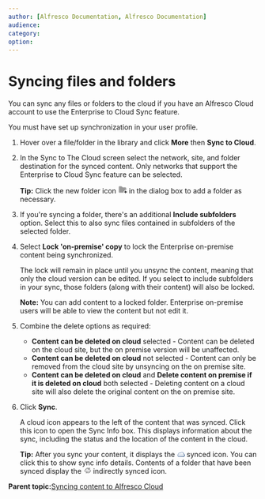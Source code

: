 ```yaml
---
author: [Alfresco Documentation, Alfresco Documentation]
audience: 
category: 
option: 
---
```


# Syncing files and folders

You can sync any files or folders to the cloud if you have an Alfresco Cloud account to use the Enterprise to Cloud Sync feature.

You must have set up synchronization in your user profile.

1.  Hover over a file/folder in the library and click **More** then **Sync to Cloud**.

2.  In the Sync to The Cloud screen select the network, site, and folder destination for the synced content. Only networks that support the Enterprise to Cloud Sync feature can be selected.

    **Tip:** Click the new folder icon ![](../images/ico-add-folder.png) in the dialog box to add a folder as necessary.

3.  If you're syncing a folder, there's an additional **Include subfolders** option. Select this to also sync files contained in subfolders of the selected folder.

4.  Select **Lock 'on-premise' copy** to lock the Enterprise on-premise content being synchronized.

    The lock will remain in place until you unsync the content, meaning that only the cloud version can be edited. If you select to include subfolders in your sync, those folders \(along with their content\) will also be locked.

    **Note:** You can add content to a locked folder. Enterprise on-premise users will be able to view the content but not edit it.

5.  Combine the delete options as required:

    -   **Content can be deleted on cloud** selected - Content can be deleted on the cloud site, but the on premise version will be unaffected.
    -   **Content can be deleted on cloud** not selected - Content can only be removed from the cloud site by unsyncing on the on premise site.
    -   **Content can be deleted on cloud** and **Delete content on premise if it is deleted on cloud** both selected - Deleting content on a cloud site will also delete the original content on the on premise site.
6.  Click **Sync**.

    A cloud icon appears to the left of the content that was synced. Click this icon to open the Sync Info box. This displays information about the sync, including the status and the location of the content in the cloud.

    **Tip:** After you sync your content, it displays the ![](../images/ico-synced.png) synced icon. You can click this to show sync info details. Contents of a folder that have been synced display the ![](../images/ico-synced-indirect.png) indirectly synced icon.


**Parent topic:**[Syncing content to Alfresco Cloud](../concepts/cloud-sync-overview.md)

